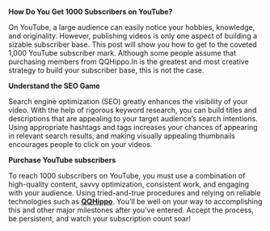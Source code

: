 <b>How Do You Get 1000 Subscribers on YouTube?</b>

On YouTube, a large audience can easily notice your hobbies, knowledge, and originality. However, publishing videos is only one aspect of building a sizable subscriber base. This post will show you how to get to the coveted 1,000 YouTube subscriber mark. Although some people assume that purchasing members from QQHippo.In is the greatest and most creative strategy to build your subscriber base, this is not the case.

<strong>Understand the SEO Game</strong>

Search engine optimization (SEO) greatly enhances the visibility of your video. With the help of rigorous keyword research, you can build titles and descriptions that are appealing to your target audience’s search intentions. Using appropriate hashtags and tags increases your chances of appearing in relevant search results, and making visually appealing thumbnails encourages people to click on your videos.

<strong>Purchase YouTube subscribers</strong>

To reach 1000 subscribers on YouTube, you must use a combination of high-quality content, savvy optimization, consistent work, and engaging with your audience. Using tried-and-true procedures and relying on reliable technologies such as <b><a href="https://qqhippo.in/buy-youtube-subscribers/">QQHippo</a></b>. You’ll be well on your way to accomplishing this and other major milestones after you’ve entered. Accept the process, be persistent, and watch your subscription count soar!
